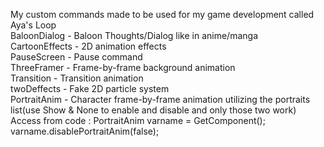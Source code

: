 My custom commands made to be used for my game development called Aya's Loop  
BaloonDialog -  Baloon Thoughts/Dialog like in anime/manga  
CartoonEffects - 2D animation effects  
PauseScreen - Pause command  
ThreeFramer - Frame-by-frame background animation  
Transition - Transition animation  
twoDeffects - Fake 2D particle system  
PortraitAnim - Character frame-by-frame animation utilizing the portraits list(use Show & None to enable and disable and only those two work)  
Access from code : PortraitAnim varname = GetComponent<PortraitAnim>(); varname.disablePortraitAnim(false);

